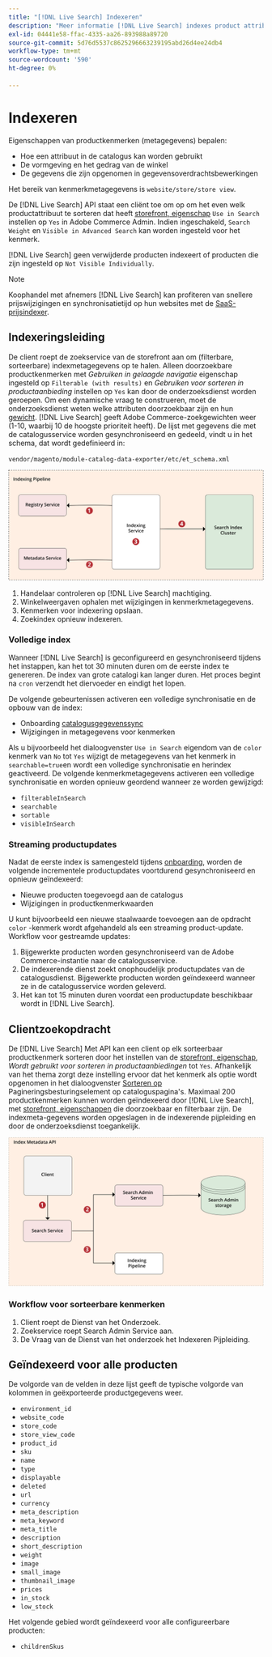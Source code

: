 ```yaml
---
title: "[!DNL Live Search] Indexeren"
description: "Meer informatie [!DNL Live Search] indexes product attribute properties."
exl-id: 04441e58-ffac-4335-aa26-893988a89720
source-git-commit: 5d76d5537c8625296663239195abd26d4ee24db4
workflow-type: tm+mt
source-wordcount: '590'
ht-degree: 0%

---
```


# Indexeren

Eigenschappen van productkenmerken (metagegevens) bepalen:

* Hoe een attribuut in de catalogus kan worden gebruikt
* De vormgeving en het gedrag van de winkel
* De gegevens die zijn opgenomen in gegevensoverdrachtsbewerkingen

Het bereik van kenmerkmetagegevens is `website/store/store view`.

De [!DNL Live Search] API staat een cliënt toe om op om het even welk productattribuut te sorteren dat heeft [storefront, eigenschap](https://experienceleague.adobe.com/docs/commerce-admin/catalog/product-attributes/product-attributes.html) `Use in Search` instellen op `Yes` in Adobe Commerce Admin. Indien ingeschakeld, `Search Weight` en `Visible in Advanced Search` kan worden ingesteld voor het kenmerk.

[!DNL Live Search] geen verwijderde producten indexeert of producten die zijn ingesteld op `Not Visible Individually`.

>[!NOTE]
>
> Koophandel met afnemers [!DNL Live Search] kan profiteren van snellere prijswijzigingen en synchronisatietijd op hun websites met de [SaaS-prijsindexer](../price-index/index.md).

## Indexeringsleiding

De client roept de zoekservice van de storefront aan om (filterbare, sorteerbare) indexmetagegevens op te halen. Alleen doorzoekbare productkenmerken met *Gebruiken in gelaagde navigatie* eigenschap ingesteld op `Filterable (with results)` en *Gebruiken voor sorteren in productaanbieding* instellen op `Yes` kan door de onderzoeksdienst worden geroepen.
Om een dynamische vraag te construeren, moet de onderzoeksdienst weten welke attributen doorzoekbaar zijn en hun [gewicht](https://experienceleague.adobe.com/docs/commerce-admin/catalog/catalog/search/search-results.html#weighted-search). [!DNL Live Search] geeft Adobe Commerce-zoekgewichten weer (1-10, waarbij 10 de hoogste prioriteit heeft). De lijst met gegevens die met de catalogusservice worden gesynchroniseerd en gedeeld, vindt u in het schema, dat wordt gedefinieerd in:

`vendor/magento/module-catalog-data-exporter/etc/et_schema.xml`

![[!DNL Live Search] indexeren, clientzoekdiagram](assets/indexing-pipeline.svg)

1. Handelaar controleren op [!DNL Live Search] machtiging.
1. Winkelweergaven ophalen met wijzigingen in kenmerkmetagegevens.
1. Kenmerken voor indexering opslaan.
1. Zoekindex opnieuw indexeren.

### Volledige index

Wanneer [!DNL Live Search] is geconfigureerd en gesynchroniseerd tijdens het instappen, kan het tot 30 minuten duren om de eerste index te genereren. De index van grote catalogi kan langer duren. Het proces begint na `cron` verzendt het diervoeder en eindigt het lopen.

De volgende gebeurtenissen activeren een volledige synchronisatie en de opbouw van de index:

* Onboarding [catalogusgegevenssync](install.md#synchronize-catalog-data)
* Wijzigingen in metagegevens voor kenmerken

Als u bijvoorbeeld het dialoogvenster `Use in Search` eigendom van de `color` kenmerk van `No` tot `Yes` wijzigt de metagegevens van het kenmerk in `searchable=true`en wordt een volledige synchronisatie en herindex geactiveerd. De volgende kenmerkmetagegevens activeren een volledige synchronisatie en worden opnieuw geordend wanneer ze worden gewijzigd:

* `filterableInSearch`
* `searchable`
* `sortable`
* `visibleInSearch`

### Streaming productupdates

Nadat de eerste index is samengesteld tijdens [onboarding](install.md#synchronize-catalog-data), worden de volgende incrementele productupdates voortdurend gesynchroniseerd en opnieuw geïndexeerd:

* Nieuwe producten toegevoegd aan de catalogus
* Wijzigingen in productkenmerkwaarden

U kunt bijvoorbeeld een nieuwe staalwaarde toevoegen aan de opdracht `color` -kenmerk wordt afgehandeld als een streaming product-update.
Workflow voor gestreamde updates:

1. Bijgewerkte producten worden gesynchroniseerd van de Adobe Commerce-instantie naar de catalogusservice.
1. De indexerende dienst zoekt onophoudelijk productupdates van de catalogusdienst. Bijgewerkte producten worden geïndexeerd wanneer ze in de catalogusservice worden geleverd.
1. Het kan tot 15 minuten duren voordat een productupdate beschikbaar wordt in [!DNL Live Search].

## Clientzoekopdracht

De [!DNL Live Search] Met API kan een client op elk sorteerbaar productkenmerk sorteren door het instellen van de [storefront, eigenschap](https://experienceleague.adobe.com/docs/commerce-admin/catalog/product-attributes/product-attributes.html), *Wordt gebruikt voor sorteren in productaanbiedingen* tot `Yes`. Afhankelijk van het thema zorgt deze instelling ervoor dat het kenmerk als optie wordt opgenomen in het dialoogvenster [Sorteren op](https://experienceleague.adobe.com/docs/commerce-admin/catalog/catalog/navigation/navigation.html) Pagineringsbesturingselement op cataloguspagina&#39;s. Maximaal 200 productkenmerken kunnen worden geïndexeerd door [!DNL Live Search], met [storefront, eigenschappen](https://experienceleague.adobe.com/docs/commerce-admin/catalog/product-attributes/product-attributes.html) die doorzoekbaar en filterbaar zijn.
De indexmeta-gegevens worden opgeslagen in de indexerende pijpleiding en door de onderzoeksdienst toegankelijk.

![[!DNL Live Search] API-diagram voor indexmetagegevens](assets/index-metadata-api.svg)

### Workflow voor sorteerbare kenmerken

1. Client roept de Dienst van het Onderzoek.
1. Zoekservice roept Search Admin Service aan.
1. De Vraag van de Dienst van het onderzoek het Indexeren Pijpleiding.

## Geïndexeerd voor alle producten

De volgorde van de velden in deze lijst geeft de typische volgorde van kolommen in geëxporteerde productgegevens weer.

* `environment_id`
* `website_code`
* `store_code`
* `store_view_code`
* `product_id`
* `sku`
* `name`
* `type`
* `displayable`
* `deleted`
* `url`
* `currency`
* `meta_description`
* `meta_keyword`
* `meta_title`
* `description`
* `short_description`
* `weight`
* `image`
* `small_image`
* `thumbnail_image`
* `prices`
* `in_stock`
* `low_stock`

Het volgende gebied wordt geïndexeerd voor alle configureerbare producten:

* `childrenSkus`
